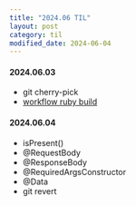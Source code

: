 ```yaml
---
title: "2024.06 TIL"
layout: post
category: til
modified_date: 2024-06-04
---
```


#### 2024.06.03
- git cherry-pick
- [workflow ruby build](https://docs.github.com/ko/actions/automating-builds-and-tests/building-and-testing-ruby)


#### 2024.06.04
- isPresent()
- @RequestBody
- @ResponseBody
- @RequiredArgsConstructor
- @Data
- git revert